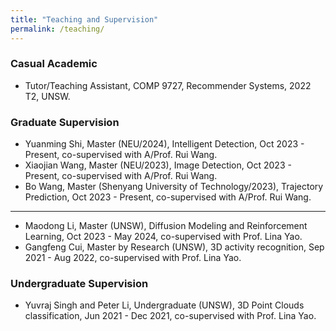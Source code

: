 ```yaml
---
title: "Teaching and Supervision"
permalink: /teaching/
---
```



### Casual Academic

* Tutor/Teaching Assistant, COMP 9727, Recommender Systems, 2022 T2, UNSW.

### Graduate Supervision

* Yuanming Shi, Master (NEU/2024), Intelligent Detection,  Oct 2023 - Present, co-supervised with A/Prof. Rui Wang. <!-- 史元茗 -->
* Xiaojian Wang, Master (NEU/2023), Image Detection,  Oct 2023 - Present, co-supervised with A/Prof. Rui Wang. <!-- 王晓健 -->
* Bo Wang, Master (Shenyang University of Technology/2023), Trajectory Prediction,  Oct 2023 - Present, co-supervised with A/Prof. Rui Wang. <!-- 王博 -->
--------
* Maodong Li, Master (UNSW), Diffusion Modeling and Reinforcement Learning, Oct 2023 - May 2024, co-supervised with Prof. Lina Yao.
* Gangfeng Cui, Master by Research (UNSW), 3D activity recognition, Sep 2021 - Aug 2022, co-supervised with Prof. Lina Yao.

### Undergraduate Supervision

<!-- 吴春壮 4个毕设-->
* Yuvraj Singh and Peter Li, Undergraduate (UNSW), 3D Point Clouds classification, Jun 2021 - Dec 2021, co-supervised with Prof. Lina Yao.

